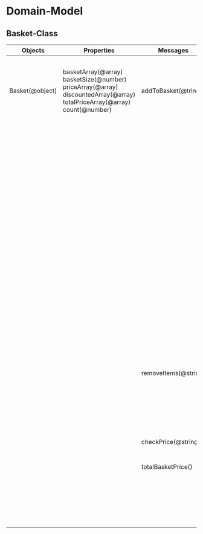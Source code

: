 # Domain-Model

## Basket-Class

| Objects | Properties | Messages | Notes | Scenario | Output | Example |
| ------- | ---------- | -------- | ----- | -------- | ------ | ------- |
| Basket(@object) | basketArray(@array) basketSize(@number) priceArray(@array) discountedArray(@array) totalPriceArray(@array) count(@number) | addToBasket(@tring) | find the item by input string and add to the basket |user adds bagel in the basketArray | item added to the basketArray | addToBasket('BGLO') => basketArray =[{sku: 'BGLO',price: 0.49,name: 'Bagel',variant: 'Onion', discount: '6 for 2.49',saving: -0.49,discountTrigger: 6}]
||||give and error message for max capacity| user adds more bagel than the capacity of the basket | returns an error(@string) |  addToBasket(@string) => 'WARNING - Basket is full'
||||increase the capacity of the basketArray| manager increase the capacity of the basketArray | items added to the basket sucessfully | addToBasket('BGLO') => condition: {basket.Size = 3} basketArray =[{sku: 'BGLO',price: 0.49,name: 'Bagel',variant: 'Onion', discount: '6 for 2.49',saving: -0.49,discountTrigger: 6},{sku: 'BGLO',price: 0.49,name: 'Bagel',variant: 'Onion', discount: '6 for 2.49',saving: -0.49,discountTrigger: 6},{sku: 'BGLO',price: 0.49,name: 'Bagel',variant: 'Onion', discount: '6 for 2.49',saving: -0.49,discountTrigger: 6}]
||| removeItems(@string) | find the item and remove from basket | item exists | user removes the item from basketArray | removeItems(@string) => {sku: 'BGLO',price: 0.49,name: 'Bagel',variant: 'Onion', discount: '6 for 2.49',saving: -0.49,discountTrigger: 6}
|||| |item doesn't exists | return error(@string) | removeItems('BGLO') => error 'That item isn't in your basket'
|| |checkPrice(@string) | | |price of the item added to the priceArray | checkPrice('BGLO') => [0.49]
|||totalBasketPrice() | || gives the total price of items in the basket | addtoBasket('BGLO')*2 totalBasketPrice() => 0.98
|||||discount offer will apply for the qualifying items | return total price of the basket | addtoBasket('BGLO')*6  totalBaksetPrice() => 2.49